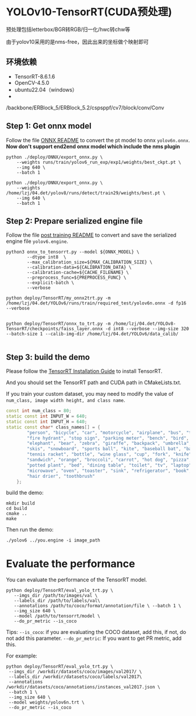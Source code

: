 # YOLOv10-TensorRT(CUDA预处理)

预处理包括letterbox/BGR转RGB/归一化/hwc转chw等

由于yolov10采用的是nms-free，因此出来的坐标做个映射即可

## 环境依赖
- TensorRT-8.6.1.6
- OpenCV-4.5.0
- ubuntu22.04（windows）
- 


/backbone/ERBlock_5/ERBlock_5.2/cspsppf/cv7/block/conv/Conv

## Step 1: Get onnx model

Follow the file [ONNX README](../../tools/quantization/tensorrt/post_training/README.md) to convert the pt model to onnx `yolov6n.onnx`.
**Now don't support end2end onnx model which include the nms plugin**
```shell
python ./deploy/ONNX/export_onnx.py \
    --weights runs/train/yolov6_run_exp/exp1/weights/best_ckpt.pt \
    --img 640 \
    --batch 1

python ./deploy/ONNX/export_onnx.py \
    --weights /home/lzj/04.det/yolov8/runs/detect/train29/weights/best.pt \
    --img 640 \
    --batch 1
```

## Step 2: Prepare serialized engine file

Follow the file [post training README](../../tools/quantization/tensorrt/post_training/README.md) to convert and save the serialized engine file `yolov6.engine`.

```shell
python3 onnx_to_tensorrt.py --model ${ONNX_MODEL} \
        --dtype int8  \
        --max_calibration_size=${MAX_CALIBRATION_SIZE} \
        --calibration-data=${CALIBRATION_DATA} \
        --calibration-cache=${CACHE_FILENAME} \
        --preprocess_func=${PREPROCESS_FUNC} \
        --explicit-batch \
        --verbose

python deploy/TensorRT/my_onnx2trt.py -m /home/lzj/04.det/YOLOv6/runs/train/required_test/yolov6n.onnx -d fp16 --verbose


python deploy/TensorRT/onnx_to_trt.py -m /home/lzj/04.det/YOLOv8-TensorRT/checkpoints/faiss_layer.onnx -d int8 --verbose --img-size 320 --batch-size 1 --calib-img-dir /home/lzj/04.det/YOLOv6/data_calib/
 
``` 

## Step 3: build the demo

Please follow the [TensorRT Installation Guide](https://docs.nvidia.com/deeplearning/tensorrt/install-guide/index.html) to install TensorRT.

And you should set the TensorRT path and CUDA path in CMakeLists.txt.

If you train your custom dataset, you may need to modify the value of `num_class, image width height, and class name`.

```c++
const int num_class = 80;
static const int INPUT_W = 640;
static const int INPUT_H = 640;
static const char* class_names[] = {
        "person", "bicycle", "car", "motorcycle", "airplane", "bus", "train", "truck", "boat", "traffic light",
        "fire hydrant", "stop sign", "parking meter", "bench", "bird", "cat", "dog", "horse", "sheep", "cow",
        "elephant", "bear", "zebra", "giraffe", "backpack", "umbrella", "handbag", "tie", "suitcase", "frisbee",
        "skis", "snowboard", "sports ball", "kite", "baseball bat", "baseball glove", "skateboard", "surfboard",
        "tennis racket", "bottle", "wine glass", "cup", "fork", "knife", "spoon", "bowl", "banana", "apple",
        "sandwich", "orange", "broccoli", "carrot", "hot dog", "pizza", "donut", "cake", "chair", "couch",
        "potted plant", "bed", "dining table", "toilet", "tv", "laptop", "mouse", "remote", "keyboard", "cell phone",
        "microwave", "oven", "toaster", "sink", "refrigerator", "book", "clock", "vase", "scissors", "teddy bear",
        "hair drier", "toothbrush"
    };
```

build the demo:

```shell
mkdir build
cd build
cmake ..
make
```

Then run the demo:

```shell
./yolov6 ../you.engine -i image_path
```

# Evaluate the performance
 You can evaluate the performance of the TensorRT model.
 ```
 python deploy/TensorRT/eval_yolo_trt.py \
    --imgs_dir /path/to/images/val \
    --labels_dir /path/to/labels/val\
    --annotations /path/to/coco/format/annotation/file \ --batch 1 \
    --img_size 640 \
    --model /path/to/tensorrt/model \
    --do_pr_metric --is_coco
 ```
Tips:
`--is_coco`:  if you are evaluating the COCO dataset, add this, if not, do not add this parameter.
`--do_pr_metric`: If you want to get PR metric, add this.

For example:
```
python deploy/TensorRT/eval_yolo_trt.py \
 --imgs_dir /workdir/datasets/coco/images/val2017/ \
 --labels_dir /workdir/datasets/coco/labels/val2017\
 --annotations /workdir/datasets/coco/annotations/instances_val2017.json \
 --batch 1 \
 --img_size 640 \
 --model weights/yolov6n.trt \
 --do_pr_metric --is_coco

```
